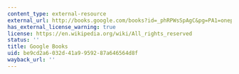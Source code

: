```yaml
---
content_type: external-resource
external_url: http://books.google.com/books?id=_phRPWsSpAgC&pg=PA1=onepage
has_external_license_warning: true
license: https://en.wikipedia.org/wiki/All_rights_reserved
status: ''
title: Google Books
uid: be9cd2a6-032d-41a9-9592-87a646564d8f
wayback_url: ''
---
```

